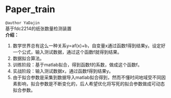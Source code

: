 # Paper_train
`@author YaDajin`  
基于fdc2214的纸张数量检测装置  
**介绍：**
1. 数学世界总有这么一种关系y=af(x)+b，自变量x通过函数f得到结果y。设定好一个公式，输入测试数据，通过这个函数f就得到结果。  
2. 数据拟合算法。  
3. 训练阶段：基于matlab拟合，得到函数f的系数，做成这个函数f。 
4. 实战阶段：输入测试数据x，通过函数f得到结果y。  
5. 由于拟合参数是采集到数据导入matlab拟合得到，然而不懂时间地域受不同因素影响，拟合参数是不断变化的，后人希望优化将写死的拟合参数做成可动态拟合参数。
